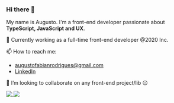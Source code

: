 ### Hi there 👋

My name is Augusto. I'm a front-end developer passionate about **TypeScript, JavaScript and UX**.

🏢 Currently working as a full-time front-end developer @2020 Inc.

📫 How to reach me:
  - augustofabianrodrigues@gmail.com
  - [LinkedIn](https://www.linkedin.com/in/augusto-fabian-rodrigues)

👯 I’m looking to collaborate on any front-end project/lib 😉

<a href="https://github.com/fabiau">
  <img align="top" src="https://github-readme-stats.vercel.app/api?username=fabiau&show_icons=true&theme=synthwave" />
</a>
<a href="https://github.com/fabiau">
  <img align="top" src="https://github-readme-stats.vercel.app/api/top-langs/?username=fabiau&theme=synthwave" />
</a>
